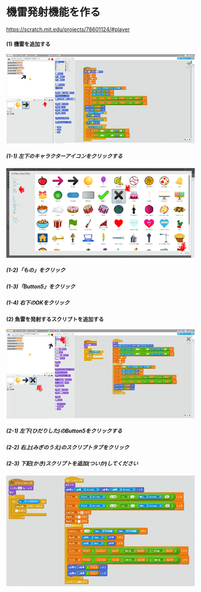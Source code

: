 # 機雷発射機能を作る
https://scratch.mit.edu/projects/78601124/#player

#### (1) 機雷を追加する

![](f5_001a.png)
##### (1-1) 左下のキャラクターアイコンをクリックする
![](f5_002a.png)
##### (1-2)「もの」をクリック
##### (1-3)「Button5」をクリック
##### (1-4) 右下のOKをクリック

#### (2) 魚雷を発射するスクリプトを追加する
![](f5_003a.png)
##### (2-1) 左下(ひだりした)のButton5をクリックする
##### (2-2) 右上(みぎのうえ)のスクリプトタブをクリック
##### (2-3) 下記(かき)スクリプトを追加(ついか)してください

![](f5_004a.png)

